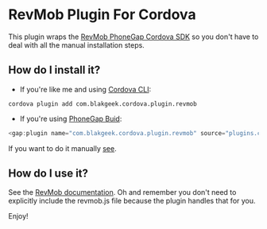 # RevMob Plugin For Cordova

This plugin wraps the [RevMob PhoneGap Cordova SDK](http://sdk.revmobmobileadnetwork.com/phonegap_cordova.html) so you don't have to deal with all the manual installation steps.

## How do I install it? ##

* If you're like me and using [Cordova CLI](http://cordova.apache.org/):
```
cordova plugin add com.blakgeek.cordova.plugin.revmob
```

* If you're using [PhoneGap Buid](http://build.phonegap.com/):
```javascript
<gap:plugin name="com.blakgeek.cordova.plugin.revmob" source="plugins.cordova.io"/>
```

If you want to do it manually [see](http://sdk.revmobmobileadnetwork.com/phonegap_cordova.html#configuration).

## How do I use it? ##
See the [RevMob documentation](http://sdk.revmobmobileadnetwork.com/phonegap_cordova.html#session).  Oh and remember you don't need to explicitly include the revmob.js file because the plugin handles that for you.


Enjoy!
